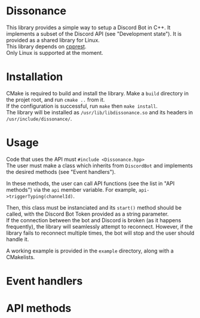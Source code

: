 # Dissonance
This library provides a simple way to setup a Discord Bot in C++. It implements a subset of the Discord API (see "Development state"). It is provided as a shared library for Linux.  
This library depends on [cpprest](https://github.com/Microsoft/cpprestsdk).  
Only Linux is supported at the moment.

# Installation
CMake is required to build and install the library. Make a `build` directory in
the projet root, and run `cmake ..` from it.  
If the configuration is successful, run `make` then `make install`.  
The library will be installed as `/usr/lib/libdissonance.so` and its headers in
`/usr/include/dissonance/`.  

# Usage
Code that uses the API must `#include <Dissonance.hpp>`  
The user must make a class which inherits from `DiscordBot` and implements the
desired methods (see "Event handlers").  

In these methods, the user can call API functions (see the list in "API methods") via the `api` member variable. For example,
`api->triggerTyping(channelId)`.  

Then, this class must be instanciated and its `start()` method should be
called, with the Discord Bot Token provided as a string parameter.  
If the connection between the bot and Discord is broken (as it happens
frequently), the library will seamlessly attempt to reconnect. However, if the
library fails to reconnect multiple times, the bot will stop and the user
should handle it.  

A working example is provided in the `example` directory, along with
a CMakelists.

# Event handlers

# API methods
